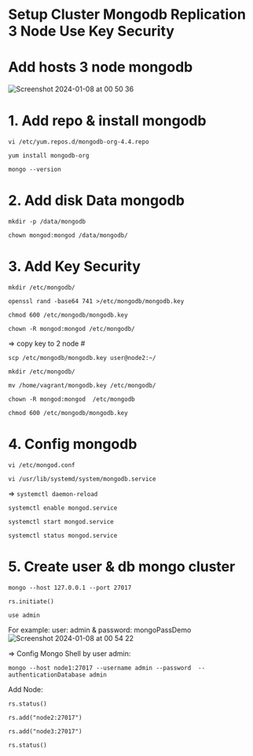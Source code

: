 # Setup Cluster Mongodb Replication 3 Node Use Key Security

# Add hosts 3 node mongodb


![Screenshot 2024-01-08 at 00 50 36](https://github.com/sysadminzz/mongodb/assets/152803356/a4e69313-544d-4db5-9775-8fbbfc71e54d)



# 1. Add repo & install mongodb


`vi /etc/yum.repos.d/mongodb-org-4.4.repo`


`yum install mongodb-org`


`mongo --version`



# 2. Add disk Data mongodb


`mkdir -p /data/mongodb`


`chown mongod:mongod /data/mongodb/`



# 3. Add Key Security


`mkdir /etc/mongodb/`


`openssl rand -base64 741 >/etc/mongodb/mongodb.key`


`chmod 600 /etc/mongodb/mongodb.key`


`chown -R mongod:mongod /etc/mongodb/`



=> copy key to 2 node #


`scp /etc/mongodb/mongodb.key user@node2:~/`


`mkdir /etc/mongodb/`


`mv /home/vagrant/mongodb.key /etc/mongodb/`


`chown -R mongod:mongod  /etc/mongodb`


`chmod 600 /etc/mongodb/mongodb.key`



# 4. Config mongodb


`vi /etc/mongod.conf`


`vi /usr/lib/systemd/system/mongodb.service`


=> `systemctl daemon-reload`


`systemctl enable mongod.service`


`systemctl start mongod.service`


`systemctl status mongod.service`



# 5. Create user & db mongo cluster



`mongo --host 127.0.0.1 --port 27017`

`rs.initiate() `

`use admin` 

For example: user: admin & password: mongoPassDemo
![Screenshot 2024-01-08 at 00 54 22](https://github.com/sysadminzz/mongodb/assets/152803356/62ceb31c-f548-4e29-ba07-be840a623b48)




=> Config Mongo Shell by user admin:


`mongo --host node1:27017 --username admin --password  --authenticationDatabase admin`


Add Node:


`rs.status() `


`rs.add("node2:27017")`


`rs.add("node3:27017")`


`rs.status() `







